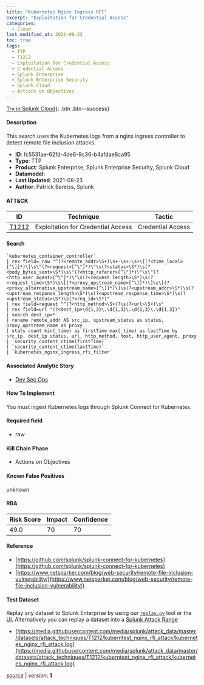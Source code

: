 ```yaml
---
title: "Kubernetes Nginx Ingress RFI"
excerpt: "Exploitation for Credential Access"
categories:
  - Cloud
last_modified_at: 2021-08-23
toc: true
tags:
  - TTP
  - T1212
  - Exploitation for Credential Access
  - Credential Access
  - Splunk Enterprise
  - Splunk Enterprise Security
  - Splunk Cloud
  - Actions on Objectives
---
```




[Try in Splunk Cloud](#https://www.splunk.com/en_us/software/splunk-cloud-platform.html){: .btn .btn--success}

#### Description

This search uses the Kubernetes logs from a nginx ingress controller to detect remote file inclusion attacks.

- **ID**: fc5531ae-62fd-4de6-9c36-b4afdae8ca95
- **Type**: TTP
- **Product**: Splunk Enterprise, Splunk Enterprise Security, Splunk Cloud
- **Datamodel**: 
- **Last Updated**: 2021-08-23
- **Author**: Patrick Bareiss, Splunk


#### ATT&CK

| ID          | Technique   | Tactic       |
| ----------- | ----------- |--------------|
| [T1212](https://attack.mitre.org/techniques/T1212/) | Exploitation for Credential Access | Credential Access |


#### Search

```
`kubernetes_container_controller` 
| rex field=_raw "^(?<remote_addr>\S+)\s+-\s+-\s+\[(?<time_local>[^\]]*)\]\s\"(?<request>[^\"]*)\"\s(?<status>\S*)\s(?<body_bytes_sent>\S*)\s\"(?<http_referer>[^\"]*)\"\s\"(?<http_user_agent>[^\"]*)\"\s(?<request_length>\S*)\s(?<request_time>\S*)\s\[(?<proxy_upstream_name>[^\]]*)\]\s\[(?<proxy_alternative_upstream_name>[^\]]*)\]\s(?<upstream_addr>\S*)\s(?<upstream_response_length>\S*)\s(?<upstream_response_time>\S*)\s(?<upstream_status>\S*)\s(?<req_id>\S*)" 
| rex field=request "^(?<http_method>\S+)?\s(?<url>\S+)\s" 
| rex field=url "(?<dest_ip>\d{1,3}\.\d{1,3}\.\d{1,3}\.\d{1,3})" 
| search dest_ip=* 
| rename remote_addr AS src_ip, upstream_status as status, proxy_upstream_name as proxy 
| stats count min(_time) as firstTime max(_time) as lastTime by src_ip, dest_ip status, url, http_method, host, http_user_agent, proxy 
| `security_content_ctime(firstTime)` 
| `security_content_ctime(lastTime)` 
| `kubernetes_nginx_ingress_rfi_filter`
```

#### Associated Analytic Story
* [Dev Sec Ops](/stories/dev_sec_ops)


#### How To Implement
You must ingest Kubernetes logs through Splunk Connect for Kubernetes.

#### Required field
* raw


#### Kill Chain Phase
* Actions on Objectives


#### Known False Positives
unknown



#### RBA

| Risk Score  | Impact      | Confidence   |
| ----------- | ----------- |--------------|
| 49.0 | 70 | 70 |



#### Reference

* [https://github.com/splunk/splunk-connect-for-kubernetes](https://github.com/splunk/splunk-connect-for-kubernetes)
* [https://www.netsparker.com/blog/web-security/remote-file-inclusion-vulnerability/](https://www.netsparker.com/blog/web-security/remote-file-inclusion-vulnerability/)



#### Test Dataset
Replay any dataset to Splunk Enterprise by using our [`replay.py`](https://github.com/splunk/attack_data#using-replaypy) tool or the [UI](https://github.com/splunk/attack_data#using-ui).
Alternatively you can replay a dataset into a [Splunk Attack Range](https://github.com/splunk/attack_range#replay-dumps-into-attack-range-splunk-server)

* [https://media.githubusercontent.com/media/splunk/attack_data/master/datasets/attack_techniques/T1212/kuberntest_nginx_rfi_attack/kubernetes_nginx_rfi_attack.log](https://media.githubusercontent.com/media/splunk/attack_data/master/datasets/attack_techniques/T1212/kuberntest_nginx_rfi_attack/kubernetes_nginx_rfi_attack.log)



[*source*](https://github.com/splunk/security_content/tree/develop/detections/cloud/kubernetes_nginx_ingress_rfi.yml) \| *version*: **1**